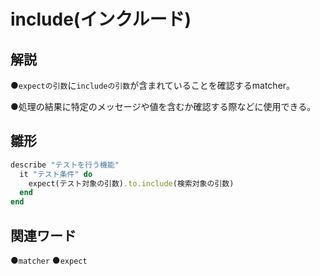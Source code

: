 # include(インクルード)  
## 解説  
●``expectの引数``に``includeの引数``が含まれていることを確認するmatcher。  

●処理の結果に特定のメッセージや値を含むか確認する際などに使用できる。

## 雛形 
```ruby
describe "テストを行う機能"
  it "テスト条件" do 
    expect(テスト対象の引数).to.include(検索対象の引数)
  end
end
```
## 関連ワード  
●``matcher``
●``expect``
